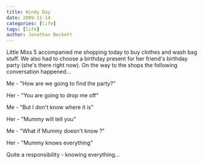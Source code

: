 ```yaml
---
title: Windy Day
date: 2009-11-14
categories: [life]
tags: [life]
author: Jonathan Beckett
---
```


Little Miss 5 accompanied me shopping today to buy clothes and wash bag stuff. We also had to choose a birthday present for her friend's birthday party (she's there right now). On the way to the shops the following conversation happened...

Me - "How are we going to find the party?"

Her - "You are going to drop me off"

Me - "But I don't know where it is"

Her - "Mummy will tell you"

Me - "What if Mummy doesn't know ?"

Her - "Mummy knows everything"

Quite a responsibility - knowing everything...